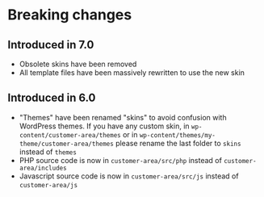 # Breaking changes  

## Introduced in 7.0

- Obsolete skins have been removed
- All template files have been massively rewritten to use the new skin 

## Introduced in 6.0

- "Themes" have been renamed "skins" to avoid confusion with WordPress themes. If you have any custom skin, in 
  `wp-content/customer-area/themes` or in `wp-content/themes/my-theme/customer-area/themes` please rename the last 
  folder to `skins` instead of `themes`
- PHP source code is now in `customer-area/src/php` instead of `customer-area/includes`
- Javascript source code is now in `customer-area/src/js` instead of `customer-area/js`
